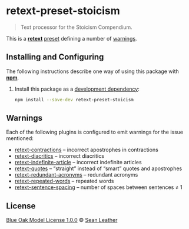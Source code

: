 # retext-preset-stoicism

<!-- Badges -->

<!-- Brief description -->

> Text processor for the Stoicism Compendium.

This is a [**retext**][retext] [preset][] defining a number of
[warnings](#warnings).

<!-- Sections -->

## Installing and Configuring

The following instructions describe one way of using this package with
[**npm**][npm].

1. Install this package as a [development dependency][npm-dependencies]:

   ```sh
   npm install --save-dev retext-preset-stoicism
   ```

## Warnings

Each of the following plugins is configured to emit warnings for the issue
mentioned: <!-- sorted alphabetically -->

* [retext-contractions][] – incorrect apostrophes in contractions
* [retext-diacritics][] – incorrect diacritics
* [retext-indefinite-article][] – incorrect indefinite articles
* [retext-quotes][] – “straight” instead of “smart” quotes and apostrophes
* [retext-redundant-acronyms][] – redundant acronyms
* [retext-repeated-words][] – repeated words
* [retext-sentence-spacing][] – number of spaces between sentences ≠ 1

## License

[Blue Oak Model License 1.0.0][license] © [Sean Leather][author]

<!-- Definitions, sorted alphabetically -->

[author]: https://github.com/spl
[license]: ./license.md
[npm-dependencies]: https://docs.npmjs.com/specifying-dependencies-and-devdependencies-in-a-package-json-file
[npm]: https://docs.npmjs.com/cli/install
[preset]: https://github.com/unifiedjs/unified#preset
[retext-contractions]: https://github.com/retextjs/retext-contractions
[retext-diacritics]: https://github.com/retextjs/retext-diacritics
[retext-indefinite-article]: https://github.com/retextjs/retext-indefinite-article
[retext-quotes]: https://github.com/retextjs/retext-quotes
[retext-redundant-acronyms]: https://github.com/retextjs/retext-redundant-acronyms
[retext-repeated-words]: https://github.com/retextjs/retext-repeated-words
[retext-sentence-spacing]: https://github.com/retextjs/retext-sentence-spacing
[retext]: https://github.com/retextjs/retext

